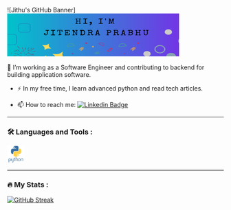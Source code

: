 ![Jithu's GitHub Banner]
<img src="./assets/HI.png" width="400" height="100">



:telescope: I’m working as a Software Engineer and contributing to  backend for building application software.

- :zap: In my free time, I learn advanced python and read tech articles.

- :mailbox: How to reach me: [![Linkedin Badge](https://img.shields.io/badge/-kakbar-blue?style=flat&logo=Linkedin&logoColor=white)](your-linkedin-url)

---

### :hammer_and_wrench: Languages and Tools :

<div>
  <img src="https://github.com/devicons/devicon/blob/master/icons/python/python-original-wordmark.svg" alt="https://github.com/devicons/devicon/blob/master/icons/python/python-original.svg" width="40" height="40">
  
</div>

---

### :fire: My Stats :

[![GitHub Streak](http://github-readme-streak-stats.herokuapp.com?user=Jitendra-GRL&theme=dark&mode=weekly)](https://git.io/streak-stats)



